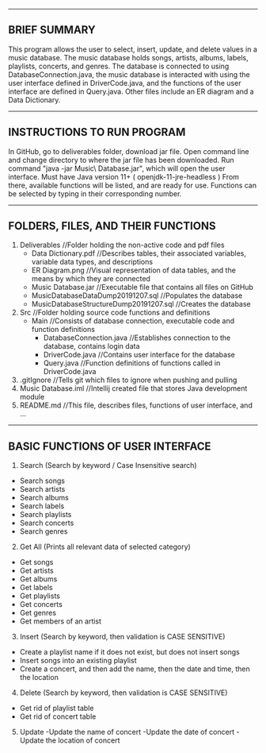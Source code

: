 -------------
BRIEF SUMMARY
-------------
This program allows the user to select, insert, update, and delete values in a music database. The music database holds songs, artists, albums, labels, playlists, concerts, and genres. The database is connected to using DatabaseConnection.java, the music database is interacted with using the user interface defined in DriverCode.java, and the functions of the user interface are defined in Query.java. Other files include an ER diagram and a Data Dictionary.


---------------------------
INSTRUCTIONS TO RUN PROGRAM
---------------------------
In GitHub, go to deliverables folder, download jar file.
Open command line and change directory to where the jar file has been downloaded.
Run command "java -jar Music\ Database.jar", which will open the user interface.
Must have Java version 11+ ( openjdk-11-jre-headless )
From there, available functions will be listed, and are ready for use.
Functions can be selected by typing in their corresponding number.


-----------------------------------
FOLDERS, FILES, AND THEIR FUNCTIONS
-----------------------------------
1. Deliverables     //Folder holding the non-active code and pdf files
	- Data Dictionary.pdf      //Describes tables, their associated variables, variable data types, and descriptions
	- ER Diagram.png      //Visual representation of data tables, and the means by which they are connected
	- Music Database.jar     //Executable file that contains all files on GitHub
	- MusicDatabaseDataDump20191207.sql      //Populates the database
	- MusicDatabaseStructureDump20191207.sql     //Creates the database
2. Src      //Folder holding source code functions and definitions 
	- Main     //Consists of database connection, executable code and function definitions
		- DatabaseConnection.java      //Establishes connection to the database, contains login data
		- DriverCode.java      //Contains user interface for the database
		- Query.java     //Function definitions of functions called in DriverCode.java
3. .gitIgnore     //Tells git which files to ignore when pushing and pulling
4. Music Database.iml     //Intellij created file that stores Java development module
5. README.md      //This file, describes files, functions of user interface, and ...


---------------------------------
BASIC FUNCTIONS OF USER INTERFACE
---------------------------------
1. Search (Search by keyword / Case Insensitive search)
  - Search songs
  - Search artists
  - Search albums
  - Search labels
  - Search playlists
  - Search concerts
  - Search genres
  
2. Get All (Prints all relevant data of selected category)
  - Get songs
  - Get artists
  - Get albums
  - Get labels
  - Get playlists
  - Get concerts
  - Get genres
  - Get members of an artist
  
3. Insert (Search by keyword, then validation is CASE SENSITIVE)
  - Create a playlist name if it does not exist, but does not insert songs
  - Insert songs into an existing playlist
  - Create a concert, and then add the name, then the date and time, then the location

4. Delete (Search by keyword, then validation is CASE SENSITIVE)
  - Get rid of playlist table
  - Get rid of concert table
5. Update
	-Update the name of concert
	-Update the date of concert
	-Update the location of concert
